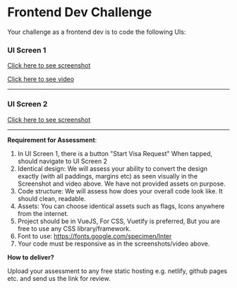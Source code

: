# Frontend Dev Challenge

Your challenge as a frontend dev is to code the following UIs:

### UI Screen 1

[Click here to see screenshot](https://user-images.githubusercontent.com/92947803/232913278-01cf8548-e472-4231-88e1-2b2509f61248.png)

[Click here to see video](https://user-images.githubusercontent.com/92947803/232913415-e0079e92-e464-4737-8a7f-933e0ffe8482.mp4)

---

### UI Screen 2

[Click here to see screenshot](https://user-images.githubusercontent.com/92947803/232913583-64627bb3-c26f-44d3-bf22-dcd1c00ad29f.png)

---

**Requirement for Assessment**:

1. In UI Screen 1, there is a button "Start Visa Request" When tapped, should navigate to UI Screen 2
2. Identical design: We will assess your ability to convert the design exactly (with all paddings, margins etc) as seen visually in the Screenshot and video above. We have not provided assets on purpose.
3. Code structure: We will assess how does your overall code look like. It should clean, readable.
4. Assets: You can choose identical assets such as flags, Icons anywhere from the internet.
5. Project should be in VueJS, For CSS, Vuetify is preferred, But you are free to use any CSS library/framework.
6. Font to use: https://fonts.google.com/specimen/Inter
7. Your code must be responsive as in the screenshots/video above.

**How to deliver?**

Upload your assessment to any free static hosting e.g. netlify, github pages etc. and send us the link for review.
